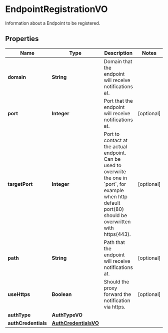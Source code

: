 

# EndpointRegistrationVO

Information about a Endpoint to be registered.

## Properties

Name | Type | Description | Notes
------------ | ------------- | ------------- | -------------
**domain** | **String** | Domain that the endpoint will receive notifications at. | 
**port** | **Integer** | Port that the endpoint will receive notifications at. |  [optional]
**targetPort** | **Integer** | Port to contact at the actual endpoint. Can be used to overwrite the one in &#x60;port&#x60;, for example when http default port(80) should be overwritten with https(443). |  [optional]
**path** | **String** | Path that the endpoint will receive notifications at. |  [optional]
**useHttps** | **Boolean** | Should the proxy forward the notification via https. |  [optional]
**authType** | **AuthTypeVO** |  | 
**authCredentials** | [**AuthCredentialsVO**](AuthCredentialsVO.md) |  | 



